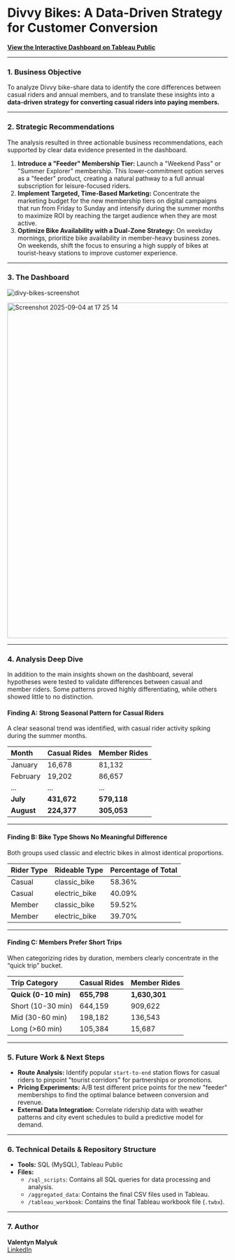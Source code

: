 # Divvy Bikes: A Data-Driven Strategy for Customer Conversion

**[View the Interactive Dashboard on Tableau Public](https://public.tableau.com/app/profile/valeryn.malyuk/viz/divvy-bikeshare-analysis/DivyBikes#1)**

---

### 1. Business Objective

To analyze Divvy bike-share data to identify the core differences between casual riders and annual members, and to translate these insights into a **data-driven strategy for converting casual riders into paying members.**

---

### 2. Strategic Recommendations

The analysis resulted in three actionable business recommendations, each supported by clear data evidence presented in the dashboard.

1.  **Introduce a "Feeder" Membership Tier:** Launch a "Weekend Pass" or "Summer Explorer" membership. This lower-commitment option serves as a "feeder" product, creating a natural pathway to a full annual subscription for leisure-focused riders.  
2.  **Implement Targeted, Time-Based Marketing:** Concentrate the marketing budget for the new membership tiers on digital campaigns that run from Friday to Sunday and intensify during the summer months to maximize ROI by reaching the target audience when they are most active.  
3.  **Optimize Bike Availability with a Dual-Zone Strategy:** On weekday mornings, prioritize bike availability in member-heavy business zones. On weekends, shift the focus to ensuring a high supply of bikes at tourist-heavy stations to improve customer experience.  

---

### 3. The Dashboard

![divy-bikes-screenshot](https://github.com/user-attachments/assets/5536cc09-d3db-4f30-af49-c4dcdee4db4f)

<img width="1295" height="765" alt="Screenshot 2025-09-04 at 17 25 14" src="https://github.com/user-attachments/assets/c79d09c4-85bb-413e-9e47-677c4706c874" />


---

### 4. Analysis Deep Dive

In addition to the main insights shown on the dashboard, several hypotheses were tested to validate differences between casual and member riders. Some patterns proved highly differentiating, while others showed little to no distinction.

#### Finding A: Strong Seasonal Pattern for Casual Riders
A clear seasonal trend was identified, with casual rider activity spiking during the summer months.

| Month     | Casual Rides | Member Rides |
| :-------- | :----------- | :----------- |
| January   | 16,678       | 81,132       |
| February  | 19,202       | 86,657       |
| ...       | ...          | ...          |
| **July**  | **431,672**  | **579,118**  |
| **August**| **224,377**  | **305,053**  |

---

#### Finding B: Bike Type Shows No Meaningful Difference
Both groups used classic and electric bikes in almost identical proportions.

| Rider Type | Rideable Type | Percentage of Total |
| :--------- | :------------ | :------------------ |
| Casual     | classic_bike  | 58.36%              |
| Casual     | electric_bike | 40.09%              |
| Member     | classic_bike  | 59.52%              |
| Member     | electric_bike | 39.70%              |

---

#### Finding C: Members Prefer Short Trips
When categorizing rides by duration, members clearly concentrate in the “quick trip” bucket.

| Trip Category      | Casual Rides | Member Rides |
| :----------------- | :----------- | :----------- |
| **Quick (0-10 min)** | **655,798**    | **1,630,301**  |
| Short (10-30 min)  | 644,159      | 909,622      |
| Mid (30-60 min)    | 198,182      | 136,543      |
| Long (>60 min)     | 105,384      | 15,687       |

---

### 5. Future Work & Next Steps

-   **Route Analysis:** Identify popular `start-to-end` station flows for casual riders to pinpoint "tourist corridors" for partnerships or promotions.  
-   **Pricing Experiments:** A/B test different price points for the new "feeder" memberships to find the optimal balance between conversion and revenue.  
-   **External Data Integration:** Correlate ridership data with weather patterns and city event schedules to build a predictive model for demand.  

---

### 6. Technical Details & Repository Structure

-   **Tools:** SQL (MySQL), Tableau Public  
-   **Files:**  
    -   `/sql_scripts`: Contains all SQL queries for data processing and analysis.  
    -   `/aggregated_data`: Contains the final CSV files used in Tableau.  
    -   `/tableau_workbook`: Contains the final Tableau workbook file (`.twbx`).  

---

### 7. Author

**Valentyn Malyuk**  
[LinkedIn](https://www.linkedin.com/in/valentyn-malyuk-003564120/)  

